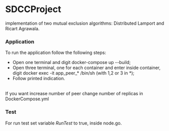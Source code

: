 # SDCCProject
implementation of two mutual exclusion algorithms: Distributed Lamport and Ricart Agrawala.

### Application

To run the application follow the following steps:
* Open one terminal and digit docker-compose up --build;
* Open three terminal, one for each container and enter inside container, digit  docker exec -it app_peer_* /bin/sh (with 1,2 or 3 in *);
* Follow printed indication.
<br />
If you want increase number of peer change number of replicas in DockerCompose.yml


### Test

For run test set variable *RunTest* to true, inside node.go.

